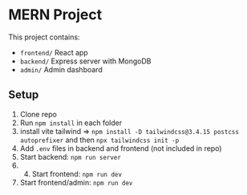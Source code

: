 # MERN Project

This project contains:
- `frontend/` React app
- `backend/` Express server with MongoDB
- `admin/` Admin dashboard

## Setup
1. Clone repo
2. Run `npm install` in each folder
3. install vite tailwind => `npm install -D tailwindcss@3.4.15 postcss autoprefixer` and then `npx tailwindcss init -p`
4. Add `.env` files in backend and frontend (not included in repo)
5. Start backend: `npm run server`
6. 4. Start frontend: `npm run dev`
7. Start frontend/admin: `npm run dev`
